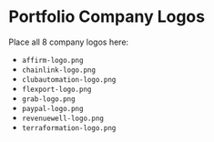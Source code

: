# Portfolio Company Logos

Place all 8 company logos here:
- `affirm-logo.png`
- `chainlink-logo.png`
- `clubautomation-logo.png`
- `flexport-logo.png`
- `grab-logo.png`
- `paypal-logo.png`
- `revenuewell-logo.png`
- `terraformation-logo.png`
